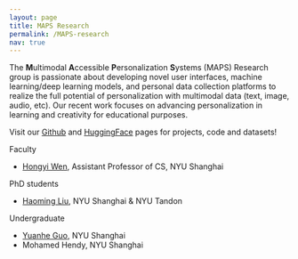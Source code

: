 ```yaml
---
layout: page
title: MAPS Research
permalink: /MAPS-research
nav: true
---
```


The <b>M</b>ultimodal <b>A</b>ccessible <b>P</b>ersonalization <b>S</b>ystems (MAPS) Research group is passionate about developing novel user interfaces, machine learning/deep learning models, and personal data collection platforms to realize the full potential of personalization with multimodal data (text, image, audio, etc). Our recent work focuses on advancing personalization in learning and creativity for educational purposes. 

Visit our [Github](https://github.com/MAPS-research) and [HuggingFace](https://huggingface.co/MAPS-research) pages for projects, code and datasets! 

Faculty
- [Hongyi Wen](https://whongyi.github.io), Assistant Professor of CS, NYU Shanghai

PhD students
- [Haoming Liu](https://hmdliu.site/), NYU Shanghai & NYU Tandon 

Undergraduate
- [Yuanhe Guo](https://ricercarg.github.io/), NYU Shanghai
- Mohamed Hendy, NYU Shanghai